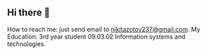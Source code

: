 ## Hi there 👋

How to reach me: just send email to nikitazotov237@gmail.com.
My Education: 3rd year student 09.03.02 Information systems and technologies.

<!--
**Destiiny237/Destiiny237** is a ✨ _special_ ✨ repository because its `README.md` (this file) appears on your GitHub profile.

Here are some ideas to get you started:

- 🔭 I’m currently working on ...
- 🌱 I’m currently learning ...
- 👯 I’m looking to collaborate on ...
- 🤔 I’m looking for help with ...
- 💬 Ask me about ...
- 📫 How to reach me: ...
- 😄 Pronouns: ...
- ⚡ Fun fact: ...
-->
